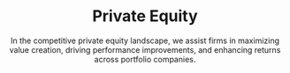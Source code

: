---
layout: industry
order: 1
title: Private Equity
subtitle: "In the competitive private equity landscape, we assist firms in maximizing value creation, driving performance improvements, and enhancing returns across portfolio companies."
intro: "SLKone partners with private equity firms to maximize value creation throughout the investment lifecycle. We bring a unique blend of strategic insight and operational expertise to drive performance improvements, accelerate growth, and enhance returns across portfolio companies."
landscape-title: "The Private Equity Landscape"
landscape-intro: "The private equity landscape is characterized by:"
landscape:
  - "Increasing competition for quality assets"
  - "Pressure to generate returns in a low-yield environment"
  - "Growing importance of operational value creation"
  - "Rising interest rates and economic uncertainty"
  - "Emphasis on ESG considerations in investment decisions"
landscape-conclusion: "These factors necessitate a more hands-on, value-driven approach to portfolio management."
approach-title: "Our Approach"
approach-intro: "SLKone's methodology is tailored to the unique challenges of private equity, focusing on:"
approach:
  - "Value Creation Planning: Developing actionable roadmaps for EBITDA growth"
  - "Operational Due Diligence: Identifying improvement opportunities pre-acquisition"
  - "Post-Merger Integration: Ensuring smooth transitions and quick wins"
  - "Performance Optimization: Driving operational excellence across portfolio companies"
  - "Exit Readiness: Maximizing value in preparation for exit"
why_choose:
  - "End-to-End Expertise: Comprehensive support across the entire M&A lifecycle."
  - "Hands-On Approach: Working alongside your team for successful implementation."
  - "Cross-Industry Experience: Insights from a wide range of industries to enhance your processes."
  - "Data-Driven Decisions: Leveraging advanced analytics for strategic insights."
  - "Value Creation Focus: Strategies designed to maximize value and achieve synergy targets."
  - "Customized Solutions: Tailored approaches recognizing unique transaction needs."
  - "Change Management Specialists: Managing the human side of M&A for smooth transitions."
  - "Rapid Deployment: Quick mobilization to support time-sensitive activities."
cta: "Ready to maximize value across your private equity portfolio? Contact SLKone today to discover how our tailored solutions can accelerate performance and enhance returns."
icon: "fa-solid fa-briefcase"
color: "tangerine"
image: "/assets/images/backgrounds/private-equity.webp"
---